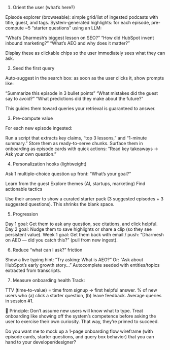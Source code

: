 1. Orient the user (what’s here?)

Episode explorer (browseable): simple grid/list of ingested podcasts with title, guest, and tags.
System-generated highlights: for each episode, pre-compute ~5 “starter questions” using an LLM:

“What’s Dharmesh’s biggest lesson on SEO?”
“How did HubSpot invent inbound marketing?”
“What’s AEO and why does it matter?”


Display these as clickable chips so the user immediately sees what they can ask.


2. Seed the first query

Auto-suggest in the search box: as soon as the user clicks it, show prompts like:

“Summarize this episode in 3 bullet points”
“What mistakes did the guest say to avoid?”
“What predictions did they make about the future?”


This guides them toward queries your retrieval is guaranteed to answer.


3. Pre-compute value

For each new episode ingested:

Run a script that extracts key claims, “top 3 lessons,” and “1-minute summary.”
Store them as ready-to-serve chunks.
Surface them in onboarding as episode cards with quick actions: “Read key takeaways → Ask your own question.”




4. Personalization hooks (lightweight)

Ask 1 multiple-choice question up front: “What’s your goal?”

Learn from the guest
Explore themes (AI, startups, marketing)
Find actionable tactics


Use their answer to show a curated starter pack (3 suggested episodes + 3 suggested questions). This shrinks the blank space.


5. Progression

Day 1 goal: Get them to ask any question, see citations, and click helpful.
Day 2 goal: Nudge them to save highlights or share a clip (so they see persistent value).
Week 1 goal: Get them back with email / push: “Dharmesh on AEO — did you catch this?” (pull from new ingest).


6. Reduce “what can I ask?” friction

Show a live typing hint: “Try asking: What is AEO?”
Or: “Ask about HubSpot’s early growth story…”
Autocomplete seeded with entities/topics extracted from transcripts.


7. Measure onboarding health
Track:

TTV (time-to-value) = time from signup → first helpful answer.
% of new users who (a) click a starter question, (b) leave feedback.
Average queries in session #1.


🔑 Principle:
Don’t assume new users will know what to type. Treat onboarding like showing off the system’s competence before asking the user to exercise their own curiosity. That way, they’re primed to succeed.

Do you want me to mock up a 1-page onboarding flow wireframe (with episode cards, starter questions, and query box behavior) that you can hand to your developer/designer?
